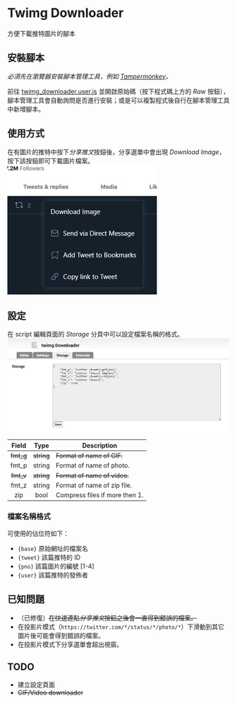 # Twimg Downloader

方便下載推特圖片的腳本

## 安裝腳本

*必須先在瀏覽器安裝腳本管理工具，例如 [Tampermonkey](https://www.tampermonkey.net/)。*

前往 [twimg_downloader.user.js](./twimg_downloader.user.js) 並開啟原始碼（按下程式碼上方的 *Raw* 按鈕），腳本管理工具會自動詢問是否進行安裝；或是可以複製程式後自行在腳本管理工具中新增腳本。

## 使用方式

在有圖片的推特中按下*分享推文*按鈕後，分享選單中會出現 *Download Image*，按下該按鈕即可下載圖片檔案。
![share menu](./share_menu.jpg)

## 設定

在 script 編輯頁面的 *Storage* 分頁中可以設定檔案名稱的格式。
![storage](./storage.jpg)

|Field| Type |Description                   |
|:---:|:----:|------------------------------|
|~~fmt_g~~|~~string~~|~~Format of name of GIF.~~        |
|fmt_p|string|Format of name of photo.      |
|~~fmt_v~~|~~string~~|~~Format of name of video.~~      |
|fmt_z|string|Format of name of zip file.   |
| zip | bool |Compress files if more then 1.|

### 檔案名稱格式

可使用的佔位符如下：

* `{base}` 原始網址的檔案名
* `{tweet}` 該篇推特的 ID
* `{pno}` 該篇圖片的編號 [1-4]
* `{user}` 該篇推特的發佈者

## 已知問題

* （已修復）~~在快速連點*分享推文*按鈕之後會一直得到錯誤的檔案。~~
* 在投影片模式（`https://twitter.com/*/status/*/photo/*`）下滑動到其它圖片後可能會得到錯誤的檔案。
* 在投影片模式下分享選單會超出視窗。

## TODO

* 建立設定頁面
* ~~GIF/Video downloader~~

